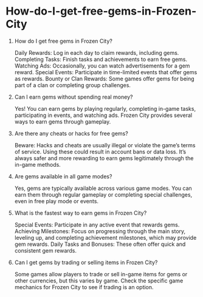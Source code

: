 # How-do-I-get-free-gems-in-Frozen-City

1. How do I get free gems in Frozen City?

    Daily Rewards: Log in each day to claim rewards, including gems.
    Completing Tasks: Finish tasks and achievements to earn free gems.
    Watching Ads: Occasionally, you can watch advertisements for a gem reward.
    Special Events: Participate in time-limited events that offer gems as rewards.
    Bounty or Clan Rewards: Some games offer gems for being part of a clan or completing group challenges.

2. Can I earn gems without spending real money?

    Yes! You can earn gems by playing regularly, completing in-game tasks, participating in events, and watching ads. Frozen City provides several ways to earn gems through gameplay.

3. Are there any cheats or hacks for free gems?

    Beware: Hacks and cheats are usually illegal or violate the game’s terms of service. Using these could result in account bans or data loss. It’s always safer and more rewarding to earn gems legitimately through the in-game methods.

4. Are gems available in all game modes?

    Yes, gems are typically available across various game modes. You can earn them through regular gameplay or completing special challenges, even in free play mode or events.

5. What is the fastest way to earn gems in Frozen City?

    Special Events: Participate in any active event that rewards gems.
    Achieving Milestones: Focus on progressing through the main story, leveling up, and completing achievement milestones, which may provide gem rewards.
    Daily Tasks and Bonuses: These often offer quick and consistent gem rewards.

6. Can I get gems by trading or selling items in Frozen City?

    Some games allow players to trade or sell in-game items for gems or other currencies, but this varies by game. Check the specific game mechanics for Frozen City to see if trading is an option.
